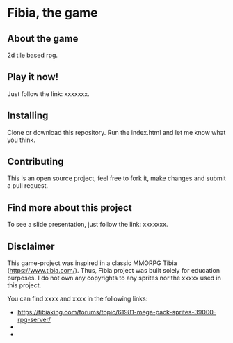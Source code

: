 # Fibia, the game

## About the game
2d tile based rpg.

## Play it now!
Just follow the link: xxxxxxx.

## Installing

Clone or download this repository. Run the index.html and let me know what you think.

## Contributing

This is an open source project, feel free to fork it, make changes and submit a pull request.


## Find more about this project

To see a slide presentation, just follow the link: xxxxxxx.

## Disclaimer

This game-project was inspired in a classic MMORPG Tibia (https://www.tibia.com/). Thus, Fibia project was built solely for education purposes. I do not own any copyrights to any sprites nor the xxxxx used in this project.

You can find xxxx and xxxx in the following links:
* https://tibiaking.com/forums/topic/61981-mega-pack-sprites-39000-rpg-server/
*
*